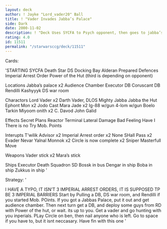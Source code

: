 ```yaml
---
layout: deck
author: ! Jayke "Lord_vader20" Ball
title: ! "Vader Invades Jabba’s Palace"
side: Dark
date: 2000-11-02
description: ! "Deck Uses SYCFA to Psych opponent, then goes to jabba’s Palace or thier planet to kill"
rating: 4.0
id: 11511
permalink: "/starwarsccg/deck/11511"
---
```

Cards: 

'STARTING
SYCFA
Death Star
DS Docking Bay
Alderan
Prepared Defences
Imperial Arrest Order
Power of the Hut
(third is depending on opponent)

Locations
Jabba’s palace x2
Audience Chamber
Executor DB
Coruscant DB
Rendilli
Kashyyyk
DS war room

Charactors
Lord Vader x2
Darth Vader, DLOS
Mighty Jabba
Jabba the Hut
Ephont Mon x2
Jodo Cast
Mara Jade x2
Ig-88 w/gun
4-lom w/gun
Boelo
Tarkin
Miyoom onith x2
C. Davod John
Galid

Effects
Secret Plans
Reactor Terminal
Lateral Damage
Bad Feeling Have I
There is no Try
Mob. Points

Interupts
T’wilik Advisor x2
Imperial Arrest order x2
None SHall Pass x2
Evader
Nevar Yalnal
Monnok x2
Circle is now complete x2
Sniper
Masterfull Move

Weapons
Vader stick x2
Mara’s stick

Ships
Executor
Death Squadron SD
Bossk in bus
Dengar in ship
Boba in ship
Zukkus in ship '

Strategy: '

I HAVE A TYPO, IT ISN’T 3 IMPERIAL ARREST ORDERS, IT IS SUPPOSED TP BE 3 IMPERIAL BARRIERS  Start by Pulling a DB, DS war room, and Rendilli if you started Mob. POints. If you got a Jabbas Palace, put it out and get audience chamber. Then next turn get a DB, and deploy some guys from RD with Power of the hut, or wait. its up to you. Get a vader and go hunting with you inperials. PLay Circle on ben, then nail anyone who is left. Go to space if you have to, but it isnt neccasary. Have fin with this one	'
